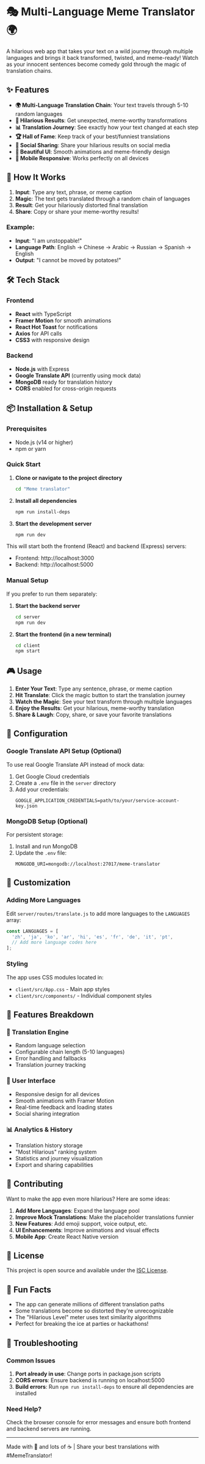 # 🎭 Multi-Language Meme Translator 🌍

A hilarious web app that takes your text on a wild journey through multiple languages and brings it back transformed, twisted, and meme-ready! Watch as your innocent sentences become comedy gold through the magic of translation chains.

## ✨ Features

- **🌍 Multi-Language Translation Chain**: Your text travels through 5-10 random languages
- **🎯 Hilarious Results**: Get unexpected, meme-worthy transformations
- **📊 Translation Journey**: See exactly how your text changed at each step
- **🏆 Hall of Fame**: Keep track of your best/funniest translations
- **📱 Social Sharing**: Share your hilarious results on social media
- **🎨 Beautiful UI**: Smooth animations and meme-friendly design
- **📱 Mobile Responsive**: Works perfectly on all devices

## 🚀 How It Works

1. **Input**: Type any text, phrase, or meme caption
2. **Magic**: The text gets translated through a random chain of languages
3. **Result**: Get your hilariously distorted final translation
4. **Share**: Copy or share your meme-worthy results!

### Example:
- **Input**: "I am unstoppable!"
- **Language Path**: English → Chinese → Arabic → Russian → Spanish → English
- **Output**: "I cannot be moved by potatoes!"

## 🛠️ Tech Stack

### Frontend
- **React** with TypeScript
- **Framer Motion** for smooth animations
- **React Hot Toast** for notifications
- **Axios** for API calls
- **CSS3** with responsive design

### Backend
- **Node.js** with Express
- **Google Translate API** (currently using mock data)
- **MongoDB** ready for translation history
- **CORS** enabled for cross-origin requests

## 📦 Installation & Setup

### Prerequisites
- Node.js (v14 or higher)
- npm or yarn

### Quick Start

1. **Clone or navigate to the project directory**
   ```bash
   cd "Meme translator"
   ```

2. **Install all dependencies**
   ```bash
   npm run install-deps
   ```

3. **Start the development server**
   ```bash
   npm run dev
   ```

This will start both the frontend (React) and backend (Express) servers:
- Frontend: http://localhost:3000
- Backend: http://localhost:5000

### Manual Setup

If you prefer to run them separately:

1. **Start the backend server**
   ```bash
   cd server
   npm run dev
   ```

2. **Start the frontend (in a new terminal)**
   ```bash
   cd client
   npm start
   ```

## 🎮 Usage

1. **Enter Your Text**: Type any sentence, phrase, or meme caption
2. **Hit Translate**: Click the magic button to start the translation journey
3. **Watch the Magic**: See your text transform through multiple languages
4. **Enjoy the Results**: Get your hilarious, meme-worthy translation
5. **Share & Laugh**: Copy, share, or save your favorite translations

## 🔧 Configuration

### Google Translate API Setup (Optional)

To use real Google Translate API instead of mock data:

1. Get Google Cloud credentials
2. Create a `.env` file in the `server` directory
3. Add your credentials:
   ```
   GOOGLE_APPLICATION_CREDENTIALS=path/to/your/service-account-key.json
   ```

### MongoDB Setup (Optional)

For persistent storage:

1. Install and run MongoDB
2. Update the `.env` file:
   ```
   MONGODB_URI=mongodb://localhost:27017/meme-translator
   ```

## 🎨 Customization

### Adding More Languages

Edit `server/routes/translate.js` to add more languages to the `LANGUAGES` array:

```javascript
const LANGUAGES = [
  'zh', 'ja', 'ko', 'ar', 'hi', 'es', 'fr', 'de', 'it', 'pt',
  // Add more language codes here
];
```

### Styling

The app uses CSS modules located in:
- `client/src/App.css` - Main app styles
- `client/src/components/` - Individual component styles

## 📱 Features Breakdown

### 🎯 Translation Engine
- Random language selection
- Configurable chain length (5-10 languages)
- Error handling and fallbacks
- Translation journey tracking

### 🎨 User Interface
- Responsive design for all devices
- Smooth animations with Framer Motion
- Real-time feedback and loading states
- Social sharing integration

### 📊 Analytics & History
- Translation history storage
- "Most Hilarious" ranking system
- Statistics and journey visualization
- Export and sharing capabilities

## 🤝 Contributing

Want to make the app even more hilarious? Here are some ideas:

1. **Add More Languages**: Expand the language pool
2. **Improve Mock Translations**: Make the placeholder translations funnier
3. **New Features**: Add emoji support, voice output, etc.
4. **UI Enhancements**: Improve animations and visual effects
5. **Mobile App**: Create React Native version

## 📄 License

This project is open source and available under the [ISC License](LICENSE).

## 🎉 Fun Facts

- The app can generate millions of different translation paths
- Some translations become so distorted they're unrecognizable
- The "Hilarious Level" meter uses text similarity algorithms
- Perfect for breaking the ice at parties or hackathons!

## 🐛 Troubleshooting

### Common Issues

1. **Port already in use**: Change ports in package.json scripts
2. **CORS errors**: Ensure backend is running on localhost:5000
3. **Build errors**: Run `npm run install-deps` to ensure all dependencies are installed

### Need Help?

Check the browser console for error messages and ensure both frontend and backend servers are running.

---

Made with 💖 and lots of ☕ | Share your best translations with #MemeTranslator!
